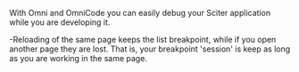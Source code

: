 With Omni and OmniCode you can easily debug your Sciter application  while you are developing it.

-Reloading of the same page keeps the list breakpoint, while if you open another page they are lost. That is, your breakpoint 'session' is keep as long as you are working in the same page.